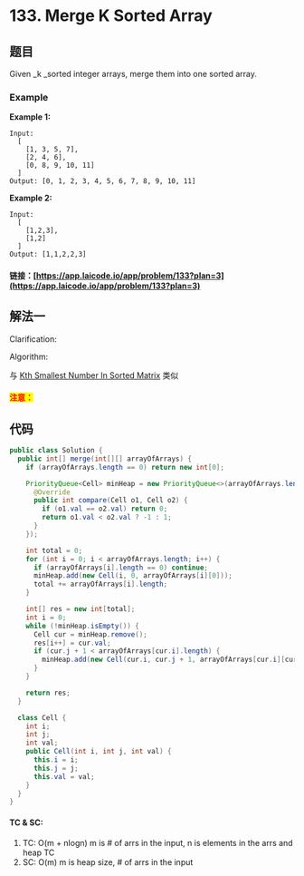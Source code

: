 # 133. Merge K Sorted Array

## 题目

Given \_k \_sorted integer arrays, merge them into one sorted array.

### Example

**Example 1:**

```
Input: 
  [
    [1, 3, 5, 7],
    [2, 4, 6],
    [0, 8, 9, 10, 11]
  ]
Output: [0, 1, 2, 3, 4, 5, 6, 7, 8, 9, 10, 11]
```

**Example 2:**

```
Input:
  [
    [1,2,3],
    [1,2]
  ]
Output: [1,1,2,2,3]
```

#### 链接：[https://app.laicode.io/app/problem/133?plan=3](https://app.laicode.io/app/problem/133?plan=3)

## 解法一

Clarification:&#x20;

Algorithm:&#x20;

与 [Kth Smallest Number In Sorted Matrix](lai-offer/heap-and-bfs/26.-kth-smallest-number-in-sorted-matrix.md) 类似

#### <mark style="color:red;">注意：</mark>

## 代码

```java
public class Solution {
  public int[] merge(int[][] arrayOfArrays) {
    if (arrayOfArrays.length == 0) return new int[0];

    PriorityQueue<Cell> minHeap = new PriorityQueue<>(arrayOfArrays.length, new Comparator<Cell>(){
      @Override
      public int compare(Cell o1, Cell o2) {
        if (o1.val == o2.val) return 0;
        return o1.val < o2.val ? -1 : 1;
      }
    });

    int total = 0;
    for (int i = 0; i < arrayOfArrays.length; i++) {
      if (arrayOfArrays[i].length == 0) continue;
      minHeap.add(new Cell(i, 0, arrayOfArrays[i][0]));
      total += arrayOfArrays[i].length;
    }

    int[] res = new int[total];
    int i = 0;
    while (!minHeap.isEmpty()) {
      Cell cur = minHeap.remove();
      res[i++] = cur.val;
      if (cur.j + 1 < arrayOfArrays[cur.i].length) {
        minHeap.add(new Cell(cur.i, cur.j + 1, arrayOfArrays[cur.i][cur.j + 1]));
      }
    }

    return res;
  }

  class Cell {
    int i;
    int j;
    int val;
    public Cell(int i, int j, int val) {
      this.i = i;
      this.j = j;
      this.val = val;
    }
  }
}
```

#### TC & SC:&#x20;

1. TC: O(m + nlogn) m is # of arrs in the input, n is elements in the arrs and heap TC
2. SC: O(m) m is heap size, # of arrs in the input
